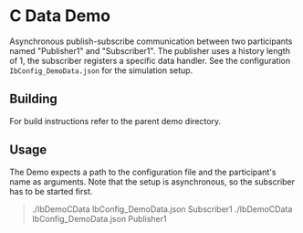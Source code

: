 # C Data Demo

Asynchronous publish-subscribe communication between two participants named
"Publisher1" and "Subscriber1". The publisher uses a history length of 1, the subscriber
registers a specific data handler. See the configuration `IbConfig_DemoData.json` for 
the simulation setup.

## Building
For build instructions refer to the parent demo directory.

## Usage
The Demo expects a path to the configuration file and the participant's name as arguments.
Note that the setup is asynchronous, so the subscriber has to be started first.

> ./IbDemoCData IbConfig_DemoData.json Subscriber1
> ./IbDemoCData IbConfig_DemoData.json Publisher1
